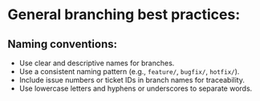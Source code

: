 # General branching best practices:

## Naming conventions:

- Use clear and descriptive names for branches.
- Use a consistent naming pattern (e.g., `feature/`, `bugfix/`, `hotfix/`).
- Include issue numbers or ticket IDs in branch names for traceability.
- Use lowercase letters and hyphens or underscores to separate words.
